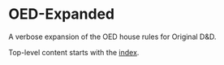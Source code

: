 # OED-Expanded
A verbose expansion of the OED house rules for Original D&amp;D.

Top-level content starts with the [index](index.md).
